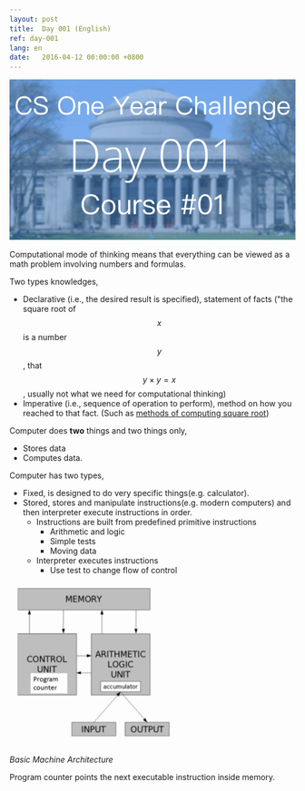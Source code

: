 ```yaml
---
layout: post
title:  Day 001 (English)
ref: day-001
lang: en
date:   2016-04-12 00:00:00 +0800
---
```


![](/images/Day001-en.png)

Computational mode of thinking means that everything can be viewed as a math problem involving numbers and formulas.

Two types knowledges,

- Declarative (i.e., the desired result is specified), statement of facts ("the square root of $$x$$ is a number $$y$$, that $$y \times y = x$$, usually not what we need for computational thinking)
- Imperative (i.e., sequence of operation to perform), method on how you reached to that fact. (Such as [methods of computing square root](https://en.wikipedia.org/wiki/Methods_of_computing_square_roots))

Computer does **two** things and two things only,

- Stores data
- Computes data.

Computer has two types,

- Fixed, is designed to do very specific things(e.g. calculator).
- Stored, stores and manipulate instructions(e.g. modern computers) and then interpreter execute instructions in order.
  - Instructions are built from predefined primitive instructions
    - Arithmetic and logic
    - Simple tests
    - Moving data
  - Interpreter executes instructions
    - Use test to change flow of control

<img src="/images/basic_machine_architecture.png" width="300">

*Basic Machine Architecture*

Program counter points the next executable instruction inside memory.

